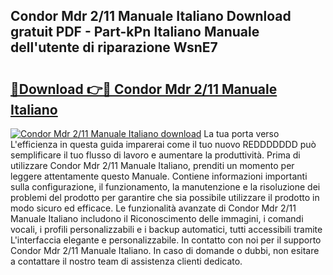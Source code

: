## Condor Mdr 2/11 Manuale Italiano Download gratuit PDF - Part-kPn Italiano Manuale dell'utente di riparazione WsnE7

# <h2><a href="http://dfgzgq8.blite.top/?on=Condor+Mdr+2%2f11+Manuale+Italiano">🔗Download 👉🔴 Condor Mdr 2/11 Manuale Italiano</a></h2>

[![Condor Mdr 2/11 Manuale Italiano download](https://i.imgur.com/lujVjoI.png)](http://dfgzgq8.blite.top/?on=Condor+Mdr+2%2f11+Manuale+Italiano)
La tua porta verso L'efficienza in questa guida imparerai come il tuo nuovo REDDDDDDD può semplificare il tuo flusso di lavoro e aumentare la produttività. Prima di utilizzare Condor Mdr 2/11 Manuale Italiano, prenditi un momento per leggere attentamente questo Manuale. Contiene informazioni importanti sulla configurazione, il funzionamento, la manutenzione e la risoluzione dei problemi del prodotto per garantire che sia possibile utilizzare il prodotto in modo sicuro ed efficace. Le funzionalità avanzate di Condor Mdr 2/11 Manuale Italiano includono il Riconoscimento delle immagini, i comandi vocali, i profili personalizzabili e i backup automatici, tutti accessibili tramite L'interfaccia elegante e personalizzabile. In contatto con noi per il supporto Condor Mdr 2/11 Manuale Italiano. In caso di domande o dubbi, non esitare a contattare il nostro team di assistenza clienti dedicato.
